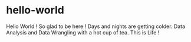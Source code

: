 # hello-world
Hello World ! So glad to be here !
Days and nights are getting colder.
Data Analysis and Data Wrangling with a hot cup of tea.
This is Life !
